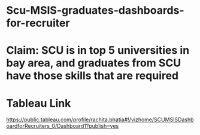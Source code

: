 # Scu-MSIS-graduates-dashboards-for-recruiter

# Claim: SCU is in top 5 universities in bay area, and graduates from SCU have those skills that are required 

# Tableau Link
https://public.tableau.com/profile/rachita.bhatia#!/vizhome/SCUMSISDashboardforRecruiters_0/Dashboard1?publish=yes

